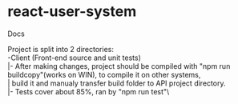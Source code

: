 # react-user-system

Docs

Project is split into 2 directories:\
-Client (Front-end source and unit tests)\
  |- After making changes, project should be compiled with "npm run buildcopy"(works on WIN), to compile it on other systems,\
  |  build it and manualy transfer build folder to API project directory.\
  |- Tests cover about 85%, ran by "npm run test"\
	
